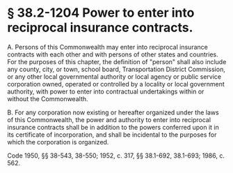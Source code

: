 # § 38.2-1204 Power to enter into reciprocal insurance contracts.

<p>A. Persons of this Commonwealth may enter into reciprocal insurance contracts with each other and with persons of other states and countries. For the purposes of this chapter, the definition of "person" shall also include any county, city, or town, school board, Transportation District Commission, or any other local governmental authority or local agency or public service corporation owned, operated or controlled by a locality or local government authority, with power to enter into contractual undertakings within or without the Commonwealth.</p><p>B. For any corporation now existing or hereafter organized under the laws of this Commonwealth, the power and authority to enter into reciprocal insurance contracts shall be in addition to the powers conferred upon it in its certificate of incorporation, and shall be incidental to the purposes for which the corporation is organized.</p><p>Code 1950, §§ 38-543, 38-550; 1952, c. 317, §§ 38.1-692, 38.1-693; 1986, c. 562.</p>